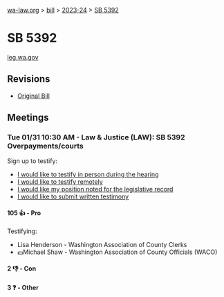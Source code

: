 [wa-law.org](/) > [bill](/bill/) > [2023-24](/bill/2023-24/) > [SB 5392](/bill/2023-24/sb/5392/)

# SB 5392
[leg.wa.gov](https://app.leg.wa.gov/billsummary?BillNumber=5392&Year=2023&Initiative=false)

## Revisions
* [Original Bill](1/)

## Meetings
### Tue 01/31 10:30 AM - Law & Justice (LAW): SB 5392 Overpayments/courts
Sign up to testify:
* [I would like to testify in person during the hearing](https://app.leg.wa.gov/csi/Testifier/Add?chamber=House&mId=30543&aId=149978&caId=20827&tId=1)
* [I would like to testify remotely](https://app.leg.wa.gov/csi/Testifier/Add?chamber=House&mId=30543&aId=149978&caId=20827&tId=2)
* [I would like my position noted for the legislative record](https://app.leg.wa.gov/csi/Testifier/Add?chamber=House&mId=30543&aId=149978&caId=20827&tId=3)
* [I would like to submit written testimony](https://app.leg.wa.gov/csi/Testifier/Add?chamber=House&mId=30543&aId=149978&caId=20827&tId=4)

#### 105 👍 - Pro
Testifying:
* Lisa Henderson - Washington Association of County Clerks
* 💵Michael Shaw - Washington Association of County Officials (WACO)

#### 2 👎 - Con

#### 3 ❓ - Other
